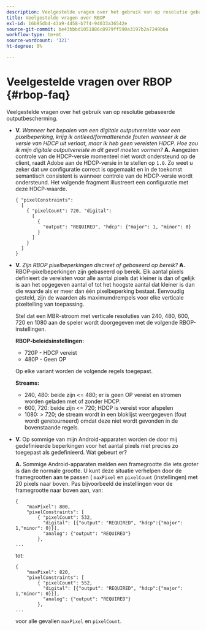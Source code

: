 ```yaml
---
description: Veelgestelde vragen over het gebruik van op resolutie gebaseerde outputbescherming.
title: Veelgestelde vragen over RBOP
exl-id: 16b95db4-43a9-4458-b7f4-94033a36542e
source-git-commit: be43bbbd1051886c8979ff590a3197b2a7249b6a
workflow-type: tm+mt
source-wordcount: '321'
ht-degree: 0%

---
```


# Veelgestelde vragen over RBOP {#rbop-faq}

Veelgestelde vragen over het gebruik van op resolutie gebaseerde outputbescherming.

* **V.** *Wanneer het bepalen van een digitale outputvereiste voor een pixelbeperking, krijg ik ontleed/formatterende fouten wanneer ik de versie van HDCP uit verlaat, maar ik heb geen vereisten HDCP. Hoe zou ik mijn digitale outputvereiste in dit geval moeten vormen?* **A.** Aangezien controle van de HDCP-versie momenteel niet wordt ondersteund op de client, raadt Adobe aan de HDCP-versie in te stellen op `1.0`. Zo weet u zeker dat uw configuratie correct is opgemaakt en in de toekomst semantisch consistent is wanneer controle van de HDCP-versie wordt ondersteund. Het volgende fragment illustreert een configuratie met deze HDCP-waarde.

   ```
   { "pixelConstraints":  
     [  
       { "pixelCount": 720, "digital":  
         [  
           {  
             "output": "REQUIRED", "hdcp": {"major": 1, "minor": 0}  
           }  
         ]  
       }  
     ]  
   }
   ```

* **V.** *Zijn RBOP pixelbeperkingen discreet of gebaseerd op bereik?* **A.** RBOP-pixelbeperkingen zijn gebaseerd op bereik. Elk aantal pixels definieert de vereisten voor alle aantal pixels dat kleiner is dan of gelijk is aan het opgegeven aantal of tot het hoogste aantal dat kleiner is dan die waarde als er meer dan één pixelbeperking bestaat. Eenvoudig gesteld, zijn de waarden als maximumdrempels voor elke verticale pixeltelling van toepassing.

   Stel dat een MBR-stroom met verticale resoluties van 240, 480, 600, 720 en 1080 aan de speler wordt doorgegeven met de volgende RBOP-instellingen.

   **RBOP-beleidsinstellingen:**

   * 720P - HDCP vereist
   * 480P - Geen OP

   Op elke variant worden de volgende regels toegepast.

   **Streams:**

   * 240, 480: beide zijn &lt;= 480; er is geen OP vereist en stromen worden geladen met of zonder HDCP.
   * 600, 720: beide zijn &lt;= 720; HDCP is vereist voor afspelen
   * 1080: > 720; de stream wordt in een bloklijst weergegeven (fout wordt geretourneerd) omdat deze niet wordt gevonden in de bovenstaande regels.


* **V.** Op sommige van mijn Android-apparaten worden de door mij gedefinieerde beperkingen voor het aantal pixels niet precies zo toegepast als gedefinieerd. Wat gebeurt er?

   **A.** Sommige Android-apparaten melden een framegrootte die iets groter is dan de normale grootte. U kunt deze situatie verhelpen door de framegrootten aan te passen ( `maxPixel` en `pixelCount` (instellingen) met 20 pixels naar boven. Pas bijvoorbeeld de instellingen voor de framegrootte naar boven aan, van:

   ```
   { 
       "maxPixel": 800, 
       "pixelConstraints": [ 
           { "pixelCount": 532, 
             "digital": [{"output": "REQUIRED", "hdcp":{"major": 1,"minor": 0}}], 
             "analog": {"output": "REQUIRED"} 
           }, 
   ... 
   ```

   tot:

   ```
   { 
       "maxPixel": 820, 
       "pixelConstraints": [ 
           { "pixelCount": 552, 
             "digital": [{"output": "REQUIRED", "hdcp":{"major": 1,"minor": 0}}], 
             "analog": {"output": "REQUIRED"} 
           }, 
   ... 
   ```

   voor alle gevallen `maxPixel` en `pixelCount`.
